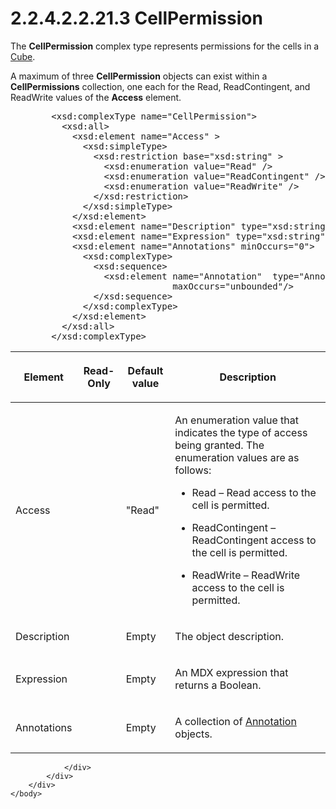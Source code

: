 <html dir="LTR" xmlns:mshelp="http://msdn.microsoft.com/mshelp" xmlns:ddue="http://ddue.schemas.microsoft.com/authoring/2003/5" xmlns:xlink="http://www.w3.org/1999/xlink" xmlns:tool="http://www.microsoft.com/tooltip">
    <head>
        <meta http-equiv="Content-Type" content="text/html; CHARSET=utf-8"></meta>
        <meta name="save" content="history"></meta>
        <title>2.2.4.2.2.21.3 CellPermission</title>
        <xml>
            <mshelp:toctitle title="2.2.4.2.2.21.3 CellPermission"></mshelp:toctitle>
            <mshelp:rltitle title="[MS-SSAS]: CellPermission"></mshelp:rltitle>
            <mshelp:keyword index="A" term="2d6f9817-5fc3-4220-aa0a-acfd52f63f52"></mshelp:keyword>
            <mshelp:attr name="DCSext.ContentType" value="open specification"></mshelp:attr>
            <mshelp:attr name="AssetID" value="2d6f9817-5fc3-4220-aa0a-acfd52f63f52"></mshelp:attr>
            <mshelp:attr name="TopicType" value="kbRef"></mshelp:attr>
            <mshelp:attr name="DCSext.Title" value="[MS-SSAS]: CellPermission" />
        </xml>
    </head>
    <body>
        <div id="header">
            <h1 class="heading">2.2.4.2.2.21.3 CellPermission</h1>
        </div>
        <div id="mainSection">
            <div id="mainBody">
                <div id="allHistory" class="saveHistory"></div>
                <div id="sectionSection0" class="section" name="collapseableSection">
                    

<p>The <b>CellPermission</b> complex type represents
permissions for the cells in a <a href="d40a289e-e3a8-488b-b0ce-bd388acf1807.html">Cube</a>.</p>

<p>A maximum of three <b>CellPermission</b> objects can exist
within a <b>CellPermissions</b> collection, one each for the Read,
ReadContingent, and ReadWrite values of the <b>Access</b> element.</p>

<dl>
<dd>
<div><pre>   &lt;xsd:complexType name=&quot;CellPermission&quot;&gt;
     &lt;xsd:all&gt;
       &lt;xsd:element name=&quot;Access&quot; &gt;
         &lt;xsd:simpleType&gt;
           &lt;xsd:restriction base=&quot;xsd:string&quot; &gt;
             &lt;xsd:enumeration value=&quot;Read&quot; /&gt;
             &lt;xsd:enumeration value=&quot;ReadContingent&quot; /&gt;
             &lt;xsd:enumeration value=&quot;ReadWrite&quot; /&gt;
           &lt;/xsd:restriction&gt;
         &lt;/xsd:simpleType&gt;
       &lt;/xsd:element&gt;
       &lt;xsd:element name=&quot;Description&quot; type=&quot;xsd:string&quot; minOccurs=&quot;0&quot;/&gt;
       &lt;xsd:element name=&quot;Expression&quot; type=&quot;xsd:string&quot; minOccurs=&quot;0&quot;/&gt;
       &lt;xsd:element name=&quot;Annotations&quot; minOccurs=&quot;0&quot;&gt;
         &lt;xsd:complexType&gt;
           &lt;xsd:sequence&gt;
             &lt;xsd:element name=&quot;Annotation&quot;  type=&quot;Annotation&quot; minOccurs=&quot;0&quot;
                          maxOccurs=&quot;unbounded&quot;/&gt;
           &lt;/xsd:sequence&gt;
         &lt;/xsd:complexType&gt;
       &lt;/xsd:element&gt;
     &lt;/xsd:all&gt;
   &lt;/xsd:complexType&gt;
</pre></div>
</dd></dl>

<table>
 <thead>
  <tr>
   <th>
   <p>Element</p>
   </th>
   <th>
   <p>Read-Only</p>
   </th>
   <th>
   <p>Default value</p>
   </th>
   <th>
   <p>Description</p>
   </th>
  </tr>
 </thead>
 <tr>
  <td>
  <p>Access</p>
  </td>
  <td>
  <p> </p>
  </td>
  <td>
  <p>&quot;Read&quot;</p>
  </td>
  <td>
  <p>An enumeration value that indicates the type of access
  being granted. The enumeration values are as follows:</p>
  <ul><li><p><span><span>  
  </span></span><span>Read – Read access to the cell is
  permitted.</span></p>
  </li><li><p><span><span>  
  </span></span><span>ReadContingent – ReadContingent
  access to the cell is permitted.</span></p>
  </li><li><p><span><span>  
  </span></span><span>ReadWrite – ReadWrite access to
  the cell is permitted.</span></p>
  </li></ul></td>
 </tr>
 <tr>
  <td>
  <p>Description</p>
  </td>
  <td>
  <p> </p>
  </td>
  <td>
  <p>Empty</p>
  </td>
  <td>
  <p>The object description.</p>
  </td>
 </tr>
 <tr>
  <td>
  <p>Expression</p>
  </td>
  <td>
  <p> </p>
  </td>
  <td>
  <p>Empty</p>
  </td>
  <td>
  <p>An MDX expression that returns a Boolean.</p>
  </td>
 </tr>
 <tr>
  <td>
  <p>Annotations</p>
  </td>
  <td>
  <p> </p>
  </td>
  <td>
  <p>Empty</p>
  </td>
  <td>
  <p>A collection of <a href="f660115e-7c55-4ee3-af55-75939f9a9b3b.html">Annotation</a> objects.</p>
  </td>
 </tr>
</table>

<p> </p>


                </div>
            </div>
        </div>
    </body>
</html>